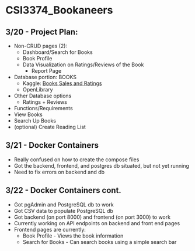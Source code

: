# CSI3374_Bookaneers


## 3/20 - Project Plan:
* Non-CRUD pages (2):
  * Dashboard/Search for Books
  * Book Profile
  * Data Visualization on Ratings/Reviews of the Book
    * Report Page
* Database portion: BOOKS
  * Kaggle: [Books Sales and Ratings](https://www.kaggle.com/datasets/thedevastator/books-sales-and-ratings)
  * OpenLibrary
* Other Database options
  * Ratings + Reviews
*	Functions/Requirements
  * View Books
  * Search Up Books
  * (optional) Create Reading List

## 3/21 - Docker Containers
* Really confused on how to create the compose files
* Got the backend, frontend, and postgres db situated, but not yet running
* Need to fix errors on backend and db

## 3/22 - Docker Containers cont.
* Got pgAdmin and PostgreSQL db to work
* Got CSV data to populate PostgreSQL db
* Got backend (on port 8000) and frontend (on port 3000) to work
* Currently working on API endpoints on backend and front end pages
* Frontend pages are currently:
  * Book Profile - Views the book information
  * Search for Books - Can search books using a simple search bar